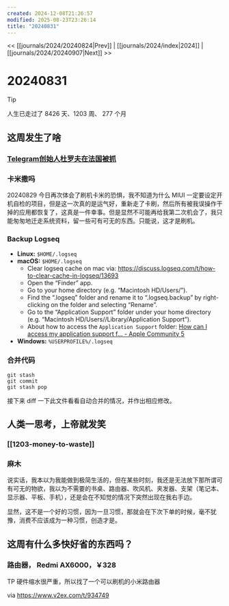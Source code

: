 ```yaml
---
created: 2024-12-08T21:26:57
modified: 2025-08-23T23:26:14
title: "20240831"
---
```


<< [[journals/2024/20240824|Prev]] | [[journals/2024/index|2024]] | [[journals/2024/20240907|Next]] >>

# 20240831

> [!tip]
  > 人生已走过了 8426 天、1203 周、 277 个月

## 这周发生了啥

### [Telegram创始人杜罗夫在法国被抓](https://www.reuters.com/world/europe/telegram-messaging-app-ceo-pavel-durov-arrested-france-tf1-tv-says-2024-08-24/)

### 卡米撒吗

20240829 今日再次体会了刷机卡米的恐惧，我不知道为什么 MIUI 一定要设定开机自检的项目，但是这一次真的是运气好，重新走了卡刷，然后所有被我误操作干掉的应用都恢复了，这真是一件幸事。但是显然不可能再给我第二次机会了，我只能匆匆地迁走系统资料，留一些可有可无的东西。只能说，这才是刷机。

### Backup Logseq

- **Linux:** `$HOME/.logseq`
- **macOS:** `$HOME/.logseq`
    - Clear logseq cache on mac via: https://discuss.logseq.com/t/how-to-clear-cache-in-logseq/13693
    - Open the “Finder” app.
    - Go to your home directory (e.g. “Macintosh HD/Users/”).
    - Find the “.logseq” folder and rename it to “.logseq.backup” by right-clicking on the folder and selecting “Rename”.
    - Go to the “Application Support” folder under your home directory (e.g. “Macintosh HD/Users//Library/Application Support”).
    - About how to access the `Application Support` folder: [How can I access my application support f… - Apple Community 5](https://discussions.apple.com/thread/4082083)
- **Windows:** `%USERPROFILE%/.logseq`

### 合并代码

```shell
git stash
git commit
git stash pop
```

接下来 diff 一下此文件看看自动合并的情况，并作出相应修改。

## 人类一思考，上帝就发笑

### [[1203-money-to-waste]]

### 麻木

说实话，我本以为我能做到极简生活的，但在某些时刻，我还是无法放下那所谓可有可无的物欲，我以为不需要的书桌、路由器、吹风机、夹发器、支架（笔记本、显示器、平板、手机），还是会在不知觉的情况下突然出现在我右手边。

显然，这不是一个好的习惯，因为一旦习惯，那就会在下次下单的时候，毫不犹豫，消费不应该成为一种习惯，创造才是。

## 这周有什么多快好省的东西吗？

### 路由器， Redmi AX6000，￥328

TP 硬件缩水很严重，所以找了一个可以刷机的小米路由器

via https://www.v2ex.com/t/934749
